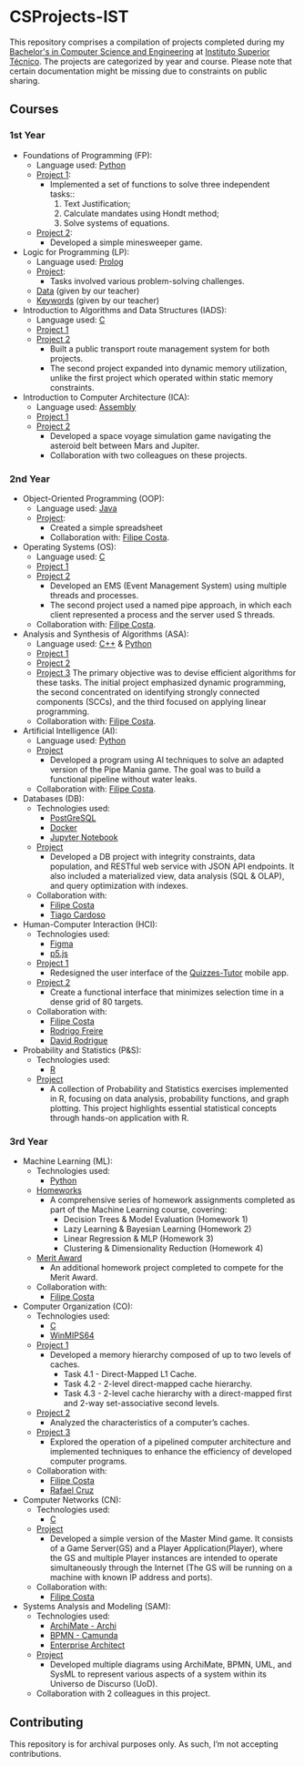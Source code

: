 # CSProjects-IST
This repository comprises a compilation of projects completed during my [Bachelor's in Computer Science and Engineering](https://fenix.tecnico.ulisboa.pt/cursos/leic-a/curriculo) at [Instituto Superior Técnico](https://tecnico.ulisboa.pt/en/). The projects are categorized by year and course. Please note that certain documentation might be missing due to constraints on public sharing.

## Courses
### 1st Year
- Foundations of Programming (FP):
  - Language used: [Python](https://www.python.org/)
  - [Project 1](https://github.com/03kiko/CSProjects-IST/blob/main/1st%20year/FP/P1.py):
    - Implemented a set of functions to solve three independent tasks::
      1) Text Justification;
      2) Calculate mandates using Hondt method;
      3) Solve systems of equations.
  - [Project 2](https://github.com/03kiko/CSProjects-IST/blob/main/1st%20year/FP/P2.py):
    - Developed a simple minesweeper game.
- Logic for Programming (LP):
  - Language used: [Prolog](https://www.swi-prolog.org/)
  - [Project](https://github.com/03kiko/CSProjects-IST/tree/main/1st%20year/LP/projeto-lp.pl):
    - Tasks involved various problem-solving challenges.
  - [Data](https://github.com/03kiko/CSProjects-IST/tree/main/1st%20year/LP/dados.pl) (given by our teacher)
  - [Keywords](https://github.com/03kiko/CSProjects-IST/tree/main/1st%20year/LP/keywords.pl) (given by our teacher)
- Introduction to Algorithms and Data Structures (IADS):
  - Language used: [C](https://en.wikipedia.org/wiki/C_(programming_language))
  - [Project 1](https://github.com/03kiko/CSProjects-IST/blob/main/1st%20year/IADS/project1.c)
  - [Project 2](https://github.com/03kiko/CSProjects-IST/blob/main/1st%20year/IADS/project2)
    - Built a public transport route management system for both projects.
    - The second project expanded into dynamic memory utilization, unlike the first project which operated within static memory constraints.
- Introduction to Computer Architecture (ICA):
  - Language used: [Assembly](https://en.wikipedia.org/wiki/Assembly_language)
  - [Project 1](https://github.com/03kiko/CSProjects-IST/tree/main/1st%20year/ICA/P1)
  - [Project 2](https://github.com/03kiko/CSProjects-IST/tree/main/1st%20year/ICA/P2)
    - Developed a space voyage simulation game navigating the asteroid belt between Mars and Jupiter. 
    - Collaboration with two colleagues on these projects.

### 2nd Year
- Object-Oriented Programming (OOP):
  - Language used: [Java](https://www.java.com/en/)
  - [Project](https://github.com/03kiko/CSProjects-IST/tree/main/2nd%20year/OOP):
    - Created a simple spreadsheet
    - Collaboration with: [Filipe Costa](https://github.com/FilipeAlexCosta).
- Operating Systems (OS):
  - Language used: [C](https://en.wikipedia.org/wiki/C_(programming_language))
  - [Project 1](https://github.com/03kiko/CSProjects-IST/tree/main/2nd%20year/OS/P1)
  - [Project 2](https://github.com/03kiko/CSProjects-IST/tree/main/2nd%20year/OS/P2)
    - Developed an EMS (Event Management System) using multiple threads and processes.
    - The second project used a named pipe approach, in which each client represented a process and the server used S threads.
  - Collaboration with: [Filipe Costa](https://github.com/FilipeAlexCosta).
- Analysis and Synthesis of Algorithms (ASA):
  - Language used: [C++](https://en.wikipedia.org/wiki/C%2B%2B) & [Python](https://www.python.org/)
  - [Project 1](https://github.com/03kiko/CSProjects-IST/tree/main/2nd%20year/ASA/P1)
  - [Project 2](https://github.com/03kiko/CSProjects-IST/tree/main/2nd%20year/ASA/P2)
  - [Project 3](https://github.com/03kiko/CSProjects-IST/tree/main/2nd%20year/ASA/P3)
    The primary objective was to devise efficient algorithms for these tasks. The initial project emphasized dynamic programming, the second concentrated on identifying strongly connected components (SCCs), and the third focused on applying linear programming.
  - Collaboration with: [Filipe Costa](https://github.com/FilipeAlexCosta).
- Artificial Intelligence (AI):
  - Language used: [Python](https://www.python.org/)
  - [Project](https://github.com/03kiko/CSProjects-IST/tree/main/2nd%20year/AI)
    - Developed a program using AI techniques to solve an adapted version of the Pipe Mania game. The goal was to build a functional pipeline without water leaks.
  - Collaboration with: [Filipe Costa](https://github.com/FilipeAlexCosta).
- Databases (DB): 
  - Technologies used:
    - [PostGreSQL](https://www.postgresql.org/)
    - [Docker](https://www.docker.com/)
    - [Jupyter Notebook](https://jupyter.org/)
  - [Project](https://github.com/03kiko/CSProjects-IST/tree/main/2nd%20year/DB)
    - Developed a DB project with integrity constraints, data population, and RESTful web service with JSON API endpoints. It also included a materialized view, data analysis (SQL & OLAP), and query optimization with indexes.
  - Collaboration with:
    - [Filipe Costa](https://github.com/FilipeAlexCosta)
    - [Tiago Cardoso](https://github.com/tiagomiguelcardoso)
- Human-Computer Interaction (HCI):
  - Technologies used:
    - [Figma](https://www.figma.com/)
    - [p5.js](https://p5js.org/)
  - [Project 1](https://github.com/03kiko/CSProjects-IST/tree/main/2nd%20year/HCI/P1)
    - Redesigned the user interface of the [Quizzes-Tutor](https://quizzes-tutor.tecnico.ulisboa.pt/) mobile app.
  - [Project 2](https://github.com/03kiko/CSProjects-IST/tree/main/2nd%20year/HCI/P2)
    - Create a functional interface that minimizes selection time in a dense grid of 80 targets.
  - Collaboration with:
    - [Filipe Costa](https://github.com/FilipeAlexCosta)
    - [Rodrigo Freire](https://github.com/rodrigoFfreire)
    - [David Rodrigue](https://github.com/davidrr21)
- Probability and Statistics (P&S):
  - Technologies used:
    - [R](https://www.r-project.org/)
  - [Project](https://github.com/03kiko/CSProjects-IST/tree/main/2nd%20year/P&S)
    - A collection of Probability and Statistics exercises implemented in R, focusing on data analysis, probability functions, and graph plotting. This project highlights essential statistical concepts through hands-on application with R.
### 3rd Year
- Machine Learning (ML):
  - Technologies used:
    - [Python](https://www.python.org/)
  - [Homeworks](https://github.com/03kiko/CSProjects-IST/tree/main/3rd%20year/ML/Homeworks)
    - A comprehensive series of homework assignments completed as part of the Machine Learning course, covering:
      - Decision Trees & Model Evaluation (Homework 1)
      - Lazy Learning & Bayesian Learning (Homework 2)
      - Linear Regression & MLP (Homework 3)
      - Clustering & Dimensionality Reduction (Homework 4)
  - [Merit Award](https://github.com/03kiko/CSProjects-IST/tree/main/3rd%20year/ML/Merit%20Award)
      - An additional homework project completed to compete for the Merit Award.
  - Collaboration with:
      - [Filipe Costa](https://github.com/FilipeAlexCosta)
- Computer Organization (CO):
  - Technologies used:
    - [C](https://en.wikipedia.org/wiki/C_(programming_language))
    - [WinMIPS64](https://github.com/AndoniZubimendi/WinMIPS64?tab=readme-ov-file)
  - [Project 1](https://github.com/03kiko/CSProjects-IST/tree/main/3rd%20year/CO/lab1)
    - Developed a memory hierarchy composed of up to two levels of caches.
      - Task 4.1 - Direct-Mapped L1 Cache.
      - Task 4.2 - 2-level direct-mapped cache hierarchy.
      - Task 4.3 - 2-level cache hierarchy with a direct-mapped first and 2-way set-associative second levels.
  - [Project 2](https://github.com/03kiko/CSProjects-IST/tree/main/3rd%20year/CO/lab2)
    - Analyzed the characteristics of a computer’s caches.
  - [Project 3](https://github.com/03kiko/CSProjects-IST/tree/main/3rd%20year/CO/lab3)
    - Explored the operation of a pipelined computer architecture and implemented techniques to enhance the efficiency of developed computer programs. 
  - Collaboration with:
    - [Filipe Costa](https://github.com/FilipeAlexCosta)
    - [Rafael Cruz](https://github.com/rafaelgcruz)
- Computer Networks (CN):
  - Technologies used:
    - [C](https://en.wikipedia.org/wiki/C_(programming_language))
  - [Project](https://github.com/03kiko/CSProjects-IST/tree/main/3rd%20year/CN)
    - Developed a simple version of the Master Mind game. It consists of a Game Server(GS) and a Player Application(Player), where the GS and multiple Player instances are intended to operate simultaneously through the Internet (The GS will be running on a machine with known IP address and ports).
  - Collaboration with:
    - [Filipe Costa](https://github.com/FilipeAlexCosta)
- Systems Analysis and Modeling (SAM):
  - Technologies used:
    - [ArchiMate - Archi](https://www.archimatetool.com/)
    - [BPMN - Camunda](https://camunda.com/)
    - [Enterprise Architect](https://sparxsystems.com/products/ea/)
  - [Project](https://github.com/03kiko/CSProjects-IST/tree/main/3rd%20year/SAM)
    - Developed multiple diagrams using ArchiMate, BPMN, UML, and SysML to represent various aspects of a system within its Universo de Discurso (UoD).
  - Collaboration with 2 colleagues in this project.
## Contributing
This repository is for archival purposes only. As such, I’m not accepting contributions.

